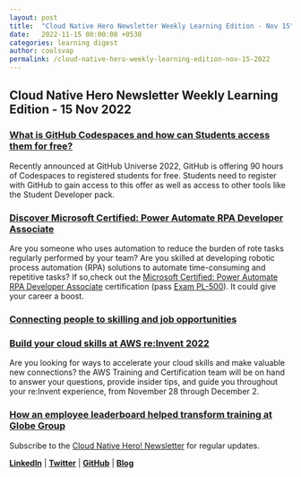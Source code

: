 ```yaml
---
layout: post
title:  "Cloud Native Hero Newsletter Weekly Learning Edition - Nov 15"
date:   2022-11-15 00:00:00 +0530
categories: learning digest
author: coolsvap
permalink: /cloud-native-hero-weekly-learning-edition-nov-15-2022
---
```

## Cloud Native Hero Newsletter Weekly Learning Edition - 15 Nov 2022

### [What is GitHub Codespaces and how can Students access them for free?](https://techcommunity.microsoft.com/t5/educator-developer-blog/what-is-github-codespaces-and-how-can-students-access-them-for/ba-p/3676103)
Recently announced at GitHub Universe 2022, GitHub is offering 90 hours of Codespaces to registered students for free. Students need to register with GitHub to gain access to this offer as well as access to other tools like the Student Developer pack.

### [Discover Microsoft Certified: Power Automate RPA Developer Associate](https://techcommunity.microsoft.com/t5/microsoft-learn-blog/discover-microsoft-certified-power-automate-rpa-developer/ba-p/3662206)
Are you someone who uses automation to reduce the burden of rote tasks regularly performed by your team? Are you skilled at developing robotic process automation (RPA) solutions to automate time-consuming and repetitive tasks? If so,check out the [Microsoft Certified: Power Automate RPA Developer Associate](https://learn.microsoft.com/certifications/power-automate-rpa-developer-associate/) certification (pass [Exam PL-500](https://learn.microsoft.com/certifications/exams/pl-500)). It could give your career a boost.

### [Connecting people to skilling and job opportunities](https://techcommunity.microsoft.com/t5/microsoft-learn-blog/connecting-people-to-skilling-and-job-opportunities/ba-p/2633015)


### [Build your cloud skills at AWS re:Invent 2022](https://aws.amazon.com/blogs/training-and-certification/build-your-cloud-skills-reinvent-2022/)
Are you looking for ways to accelerate your cloud skills and make valuable new connections? the AWS Training and Certification team will be on hand to answer your questions, provide insider tips, and guide you throughout your re:Invent experience, from November 28 through December 2.

### [How an employee leaderboard helped transform training at Globe Group](https://aws.amazon.com/blogs/training-and-certification/how-an-employee-leaderboard-helped-transform-training-at-globe-group/)


Subscribe to the [Cloud Native Hero! Newsletter](https://www.linkedin.com/newsletters/6940180331832446978/) for regular updates.

[**LinkedIn**](https://www.linkedin.com/company/cloudnativehero/) | [**Twitter**](https://twitter.com/cloudnativehero) | [**GitHub**](https://github.com/cloudnativehero) | [**Blog**](https://cloudnativehero.github.io/)